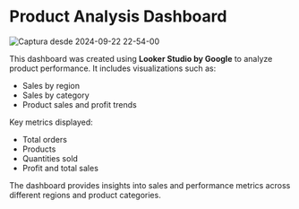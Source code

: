 # Product Analysis Dashboard
![Captura desde 2024-09-22 22-54-00](https://github.com/user-attachments/assets/b0dc7c1a-2a06-4005-a6d8-de829aca29fa)

This dashboard was created using **Looker Studio by Google** to analyze product performance. It includes visualizations such as:

* Sales by region
* Sales by category
* Product sales and profit trends

Key metrics displayed:

* Total orders
* Products
* Quantities sold
* Profit and total sales

The dashboard provides insights into sales and performance metrics across different regions and product categories.
